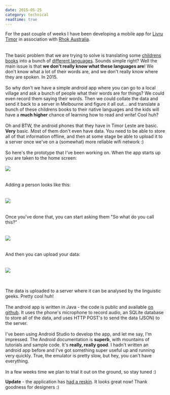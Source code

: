 ```yaml
---
date: 2015-05-25
category: technical
readtime: true
---
```

For the past couple of weeks I have been developing a mobile app for <a target="_blank"  href="http://www.livrutimor.org/">Livru Timor</a> in association with <a target="_blank"  href="http://www.rhokaustralia.org">Rhok Australia</a>.  
<br /><br />
The basic problem that we are trying to solve is translating some <a target="_blank"  href="http://www.livrutimor.org/books/">childrens books</a> into a bunch of <a href="http://www.livrutimor.org/languages/" target="_blank"> different languages</a>. Sounds simple right? Well the main issue is that <b>we don't really know what these languages are</b>! We don't know what a lot of their words are, and we don't really know where they are spoken. In 2015.
<br /><br />
So why don't we have a simple android app where you can go to a local village and ask a bunch of people what their words are for things? We could even record them saying their words. Then we could collate the data and send it back to a server in Melbourne and figure it all out... and translate a bunch of these childrens books to their native languages and the kids will have a <b>much higher</b> chance of learning how to read and write! Cool huh?
<br /><br />
Oh and BTW, the android phones that they have in Timor Leste are basic. <b>Very</b> basic. Most of them don't even have data. You need to be able to store all of that information offline, and then at some stage be able to upload it to a server once we've on a (somewhat) more reliable wifi network :)
<br /><br />
So here's the prototype that I've been working on. When the app starts up you are taken to the home screen:
<br /><br />
<img src="/pics/1.home.png" class="img-responsive" />
<br /><br /><br />
Adding a person looks like this:
<br /><br /><br />
<img src="/pics/2.addperson.png" class="img-responsive" />
<br /><br /><br />
Once you've done that, you can start asking them "So what do you call this?"
<br /><br /><br />
<img src="/pics/3.capture.png" class="img-responsive" />
<br /><br /><br />
And then you can upload your data:
<br /><br /><br />
<img src="/pics/4.upload.png" class="img-responsive" />
<br /><br /><br />

The data is uploaded to a server where it can be analysed by the linguistic geeks. Pretty cool huh!
<br /><br />
The android app is written in Java - the code is public and available <a href="https://github.com/clockwisemusic/LanguageRecorder">on github</a>. It uses the phone's microphone to record audio, an SQLite database to store all of the data, and uses HTTP POST's to send the data (JSON) to the server. 
<br /><br />
I've been using Android Studio to develop the app, and let me say, I'm impressed. The Android documentation is <b>superb</b>, with mountains of tutorials and sample code. It's <b>really, really good</b>. I hadn't written an android app before and I've got something super useful up and running very quickly. True, the emulator is pretty slow, but hey, you can't have everything. <br /><br />
In a few weeks time we plan to trial it out on the ground, so stay tuned :)
<p><b>Update</b> - the application has <a href="/2015/12/update-for-android-app-for-east-timor">had a reskin</a>. It looks great now! Thank goodness for designers :)</p>